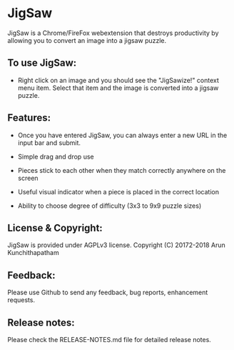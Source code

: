 # JigSaw

JigSaw is a Chrome/FireFox webextension that destroys productivity
by allowing you to convert an image into a jigsaw puzzle.

## To use JigSaw:

* Right click on an image and you should see the "JigSawize!" context
menu item.  Select that item and the image is converted into a jigsaw
puzzle.

## Features:

* Once you have entered JigSaw, you can always enter a new URL in the 
  input bar and submit.

* Simple drag and drop use

* Pieces stick to each other when they match correctly anywhere on the screen

* Useful visual indicator when a piece is placed in the correct location

* Ability to choose degree of difficulty (3x3 to 9x9 puzzle sizes)

## License & Copyright:

JigSaw is provided under AGPLv3 license.
Copyright (C) 20172-2018 Arun Kunchithapatham

## Feedback:

Please use Github to send any feedback, bug reports, enhancement requests.

## Release notes:

Please check the RELEASE-NOTES.md file for detailed release notes.
